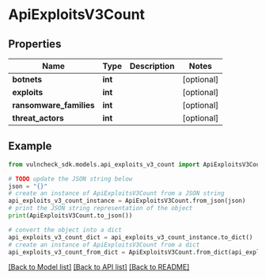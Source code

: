 # ApiExploitsV3Count


## Properties

Name | Type | Description | Notes
------------ | ------------- | ------------- | -------------
**botnets** | **int** |  | [optional] 
**exploits** | **int** |  | [optional] 
**ransomware_families** | **int** |  | [optional] 
**threat_actors** | **int** |  | [optional] 

## Example

```python
from vulncheck_sdk.models.api_exploits_v3_count import ApiExploitsV3Count

# TODO update the JSON string below
json = "{}"
# create an instance of ApiExploitsV3Count from a JSON string
api_exploits_v3_count_instance = ApiExploitsV3Count.from_json(json)
# print the JSON string representation of the object
print(ApiExploitsV3Count.to_json())

# convert the object into a dict
api_exploits_v3_count_dict = api_exploits_v3_count_instance.to_dict()
# create an instance of ApiExploitsV3Count from a dict
api_exploits_v3_count_from_dict = ApiExploitsV3Count.from_dict(api_exploits_v3_count_dict)
```
[[Back to Model list]](../README.md#documentation-for-models) [[Back to API list]](../README.md#documentation-for-api-endpoints) [[Back to README]](../README.md)


